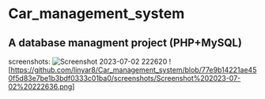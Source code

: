 # Car_management_system
## A database managment project (PHP+MySQL)

screenshots:
![Screenshot 2023-07-02 222620](https://github.com/linyar8/Car_management_system/assets/107471691/5b82b552-4198-4e44-93e6-d4b11cfcb6d3)
![https://github.com/linyar8/Car_management_system/blob/77e9b14221ae450f5d83e7be1b3bdf0333c01ba0/screenshots/Screenshot%202023-07-02%20222636.png]
